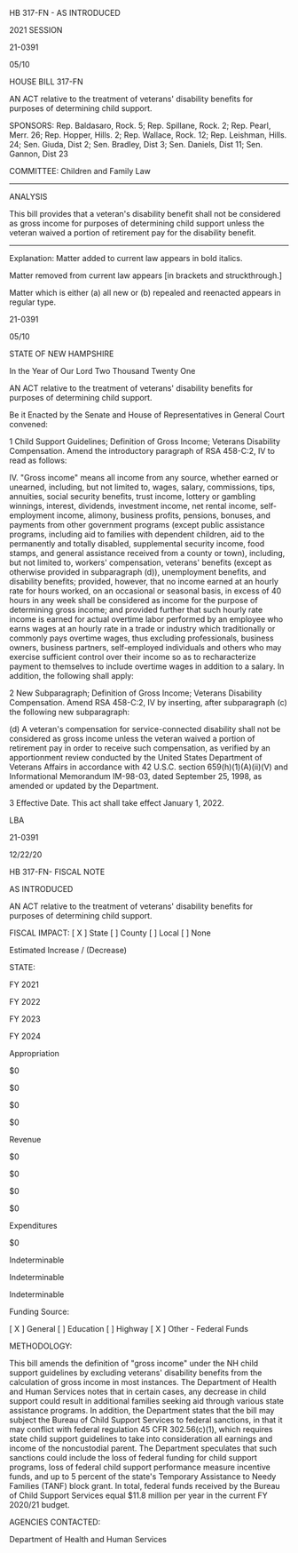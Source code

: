  HB 317-FN - AS INTRODUCED

 

 

2021 SESSION

 21-0391

 05/10

 

HOUSE BILL 317-FN

 

AN ACT relative to the treatment of veterans' disability benefits for purposes of determining child support.

 

SPONSORS: Rep. Baldasaro, Rock. 5; Rep. Spillane, Rock. 2; Rep. Pearl, Merr. 26; Rep. Hopper, Hills. 2; Rep. Wallace, Rock. 12; Rep. Leishman, Hills. 24; Sen. Giuda, Dist 2; Sen. Bradley, Dist 3; Sen. Daniels, Dist 11; Sen. Gannon, Dist 23

 

COMMITTEE: Children and Family Law

 

-----------------------------------------------------------------

 

ANALYSIS

 

 This bill provides that a veteran's disability benefit shall not be considered as gross income for purposes of determining child support unless the veteran waived a portion of retirement pay for the disability benefit.

 

- - - - - - - - - - - - - - - - - - - - - - - - - - - - - - - - - - - - - - - - - - - - - - - - - - - - - - - - - - - - - - - - - - - - - - - - - - - 

 

Explanation: Matter added to current law appears in bold italics.

 Matter removed from current law appears [in brackets and struckthrough.]

 Matter which is either (a) all new or (b) repealed and reenacted appears in regular type.

 21-0391

 05/10

 

STATE OF NEW HAMPSHIRE

 

In the Year of Our Lord Two Thousand Twenty One

 

AN ACT relative to the treatment of veterans' disability benefits for purposes of determining child support.

 

Be it Enacted by the Senate and House of Representatives in General Court convened:

 

 1 Child Support Guidelines; Definition of Gross Income; Veterans Disability Compensation. Amend the introductory paragraph of RSA 458-C:2, IV to read as follows:

 IV. "Gross income" means all income from any source, whether earned or unearned, including, but not limited to, wages, salary, commissions, tips, annuities, social security benefits, trust income, lottery or gambling winnings, interest, dividends, investment income, net rental income, self-employment income, alimony, business profits, pensions, bonuses, and payments from other government programs (except public assistance programs, including aid to families with dependent children, aid to the permanently and totally disabled, supplemental security income, food stamps, and general assistance received from a county or town), including, but not limited to, workers' compensation, veterans' benefits (except as otherwise provided in subparagraph (d)), unemployment benefits, and disability benefits; provided, however, that no income earned at an hourly rate for hours worked, on an occasional or seasonal basis, in excess of 40 hours in any week shall be considered as income for the purpose of determining gross income; and provided further that such hourly rate income is earned for actual overtime labor performed by an employee who earns wages at an hourly rate in a trade or industry which traditionally or commonly pays overtime wages, thus excluding professionals, business owners, business partners, self-employed individuals and others who may exercise sufficient control over their income so as to recharacterize payment to themselves to include overtime wages in addition to a salary. In addition, the following shall apply: 

 2 New Subparagraph; Definition of Gross Income; Veterans Disability Compensation. Amend RSA 458-C:2, IV by inserting, after subparagraph (c) the following new subparagraph:

 (d) A veteran's compensation for service-connected disability shall not be considered as gross income unless the veteran waived a portion of retirement pay in order to receive such compensation, as verified by an apportionment review conducted by the United States Department of Veterans Affairs in accordance with 42 U.S.C. section 659(h)(1)(A)(ii)(V) and Informational Memorandum IM-98-03, dated September 25, 1998, as amended or updated by the Department.

 3 Effective Date. This act shall take effect January 1, 2022.

 

LBA

 21-0391

 12/22/20

 

HB 317-FN- FISCAL NOTE

AS INTRODUCED

 

AN ACT relative to the treatment of veterans' disability benefits for purposes of determining child support.

 

FISCAL IMPACT: [ X ] State [ ] County [ ] Local [ ] None

   

 

   

Estimated Increase / (Decrease)

  STATE:

FY 2021

FY 2022

FY 2023

FY 2024

   Appropriation

$0

$0

$0

$0

   Revenue

$0

$0

$0

$0

   Expenditures

$0

Indeterminable

Indeterminable

Indeterminable

  Funding Source:

 [ X ] General [ ] Education [ ] Highway [ X ] Other - Federal Funds 

   

 

 

 

 

  METHODOLOGY:

This bill amends the definition of "gross income" under the NH child support guidelines by excluding veterans' disability benefits from the calculation of gross income in most instances. The Department of Health and Human Services notes that in certain cases, any decrease in child support could result in additional families seeking aid through various state assistance programs. In addition, the Department states that the bill may subject the Bureau of Child Support Services to federal sanctions, in that it may conflict with federal regulation 45 CFR 302.56(c)(1), which requires state child support guidelines to take into consideration all earnings and income of the noncustodial parent. The Department speculates that such sanctions could include the loss of federal funding for child support programs, loss of federal child support performance measure incentive funds, and up to 5 percent of the state's Temporary Assistance to Needy Families (TANF) block grant. In total, federal funds received by the Bureau of Child Support Services equal $11.8 million per year in the current FY 2020/21 budget. 

 

AGENCIES CONTACTED:

Department of Health and Human Services

 

